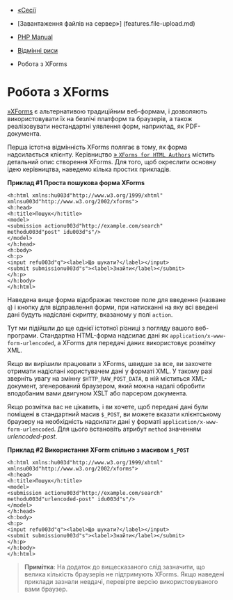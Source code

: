 - [«Сесії](features.sessions.md)
- [Завантаження файлів на сервер»] (features.file-upload.md)

- [PHP Manual](index.md)
- [Відмінні риси](features.md)
- Робота з XForms

# Робота з XForms

[»XForms](http://www.w3.org/MarkUp/Forms/) є альтернативою
традиційним веб-формам, і дозволяють використовувати їх на безлічі
платформ та браузерів, а також реалізовувати нестандартні уявлення
форм, наприклад, як PDF-документа.

Перша істотна відмінність XForms полягає в тому, як форма
надсилається клієнту. Керівництво
[» `XForms for HTML Authors`](http://www.w3.org/MarkUp/Forms/2003/xforms-for-html-authors.md)
містить детальний опис створення XForms. Для того, щоб окреслити
основну ідею керівництва, наведемо кілька простих прикладів.

**Приклад #1 Проста пошукова форма XForms**

```htmlcode
<h:html xmlns:hu003d"http://www.w3.org/1999/xhtml"
xmlnsu003d"http://www.w3.org/2002/xforms">
<h:head>
<h:title>Пошук</h:title>
<model>
<submission actionu003d"http://example.com/search"
methodu003d"post" idu003d"s"/>
</model>
</h:head>
<h:body>
<h:p>
<input refu003d"q"><label>Що шукати?</label></input>
<submit submissionu003d"s"><label>Знайти</label></submit>
</h:p>
</h:body>
</h:html>
````

Наведена вище форма відображає текстове поле для введення (назване
`q`) і кнопку для відправлення форми, при натисканні на яку всі введені
дані будуть надіслані скрипту, вказаному у полі `action`.

Тут ми підійшли до ще однієї істотної різниці з погляду вашого
веб-програми. Стандартна HTML-форма надсилає дані як
`application/x-www-form-urlencoded`, а XForms для передачі даних
використовує розмітку XML.

Якщо ви вирішили працювати з XForms, швидше за все, ви захочете отримати
надіслані користувачем дані у форматі XML. У такому разі зверніть
увагу на змінну `$HTTP_RAW_POST_DATA`, в ній міститься
XML-документ, згенерований браузером, який можна надалі
обробити вподобаним вами двигуном XSLT або парсером документа.

Якщо розмітка вас не цікавить, і ви хочете, щоб передані дані
були поміщені в стандартний масив `$_POST`, ви можете вказати
клієнтському браузеру на необхідність надсилати дані у форматі
`application/x-www-form-urlencoded`. Для цього встановіть атрибут
`method` значенням *urlencoded-post*.

**Приклад #2 Використання XForm спільно з масивом `$_POST`**

```htmlcode
<h:html xmlns:hu003d"http://www.w3.org/1999/xhtml"
xmlnsu003d"http://www.w3.org/2002/xforms">
<h:head>
<h:title>Пошук</h:title>
<model>
<submission actionu003d"http://example.com/search"
methodu003d"urlencoded-post" idu003d"s"/>
</model>
</h:head>
<h:body>
<h:p>
<input refu003d"q"><label>Що шукати?</label></input>
<submit submissionu003d"s"><label>Знайти</label></submit>
</h:p>
</h:body>
</h:html>
````

> **Примітка**: На додаток до вищесказаного слід зазначити, що
> велика кількість браузерів не підтримують XForms. Якщо наведені
> приклади зазнали невдачі, перевірте версію використовуваного вами
> браузер.
